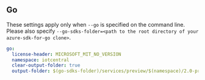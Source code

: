 ## Go

These settings apply only when `--go` is specified on the command line.
Please also specify `--go-sdks-folder=<path to the root directory of your azure-sdk-for-go clone>`.

```yaml $(go)
go:
  license-header: MICROSOFT_MIT_NO_VERSION
  namespace: iotcentral
  clear-output-folder: true
  output-folder: $(go-sdks-folder)/services/preview/$(namespace)/2.0-preview.1/$(namespace)
```
